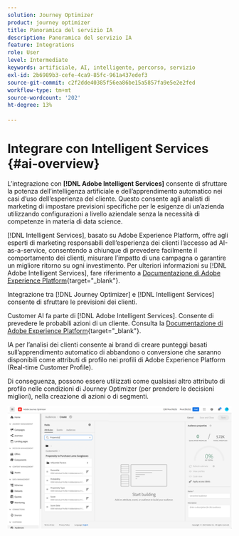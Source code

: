 ```yaml
---
solution: Journey Optimizer
product: journey optimizer
title: Panoramica del servizio IA
description: Panoramica del servizio IA
feature: Integrations
role: User
level: Intermediate
keywords: artificiale, AI, intelligente, percorso, servizio
exl-id: 2b6989b3-cefe-4ca9-85fc-961a437edef3
source-git-commit: c2f2dde40385f56ea86be15a5857fa9e5e2e2fed
workflow-type: tm+mt
source-wordcount: '202'
ht-degree: 13%

---
```


# Integrare con Intelligent Services {#ai-overview}

L’integrazione con **[!DNL Adobe Intelligent Services]** consente di sfruttare la potenza dell’intelligenza artificiale e dell’apprendimento automatico nei casi d’uso dell’esperienza del cliente. Questo consente agli analisti di marketing di impostare previsioni specifiche per le esigenze di un’azienda utilizzando configurazioni a livello aziendale senza la necessità di competenze in materia di data science.

[!DNL Intelligent Services], basato su Adobe Experience Platform, offre agli esperti di marketing responsabili dell’esperienza dei clienti l’accesso ad AI-as-a-service, consentendo a chiunque di prevedere facilmente il comportamento dei clienti, misurare l’impatto di una campagna o garantire un migliore ritorno su ogni investimento. Per ulteriori informazioni su [!DNL Adobe Intelligent Services], fare riferimento a [Documentazione di Adobe Experience Platform](https://experienceleague.adobe.com/docs/experience-platform/intelligent-services/home.html){target="_blank"}.

Integrazione tra [!DNL Journey Optimizer] e [!DNL Intelligent Services] consente di sfruttare le previsioni dei clienti.

Customer AI fa parte di [!DNL Adobe Intelligent Services]. Consente di prevedere le probabili azioni di un cliente. Consulta la [Documentazione di Adobe Experience Platform](https://experienceleague.adobe.com/docs/experience-platform/intelligent-services/customer-ai/overview.html){target="_blank"}.

IA per l’analisi dei clienti consente ai brand di creare punteggi basati sull’apprendimento automatico di abbandono o conversione che saranno disponibili come attributi di profilo nei profili di Adobe Experience Platform (Real-time Customer Profile).

Di conseguenza, possono essere utilizzati come qualsiasi altro attributo di profilo nelle condizioni di Journey Optimizer (per prendere le decisioni migliori), nella creazione di azioni o di segmenti.

![](assets/customer-ai.png)

